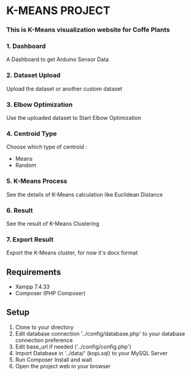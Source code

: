 # K-MEANS PROJECT

### This is K-Means visualization website for Coffe Plants


### 1. Dashboard

A Dashboard to get Arduino Sensor Data

### 2. Dataset Upload

Upload the dataset or another custom dataset

### 3. Elbow Optimization

Use the uploaded dataset to Start Elbow Optimization

### 4. Centroid Type

Choose which type of centroid :
- Means
- Random

### 5. K-Means Process

See the details of K-Means calculation like Euclidean Distance

### 6. Result

See the result of K-Means Clustering

### 7. Export Result

Export the K-Means cluster, for now it's docx format

## Requirements

- Xampp 7.4.33
- Composer (PHP Composer)

## Setup

1. Clone to your directory
2. Edit database connection '../config/database.php' to your database connection preference
3. Edit base_url if needed ('../config/config.php')
4. Import Database in '../data/' (kopi.sql) to your MySQL Server
5. Run Composer Install and wait
6. Open the project web in your browser
